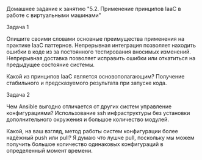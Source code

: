 Домашнее задание к занятию "5.2. Применение принципов IaaC в работе с виртуальными машинами"

Задача 1

Опишите своими словами основные преимущества применения на практике IaaC паттернов.
Непрерывная интеграция позволяет находить ошибки в коде из за постоянного тестирования вносимых изменений. Непрерывная доставка позволяет исправить ошибки или откатиться на предыдущее состояние системы.

Какой из принципов IaaC является основополагающим?
Получение стабильного и предсказуемого результата при запуске кода.

Задача 2

Чем Ansible выгодно отличается от других систем управление конфигурациями?
Использование ssh инфраструктуры без установки дополнительного окружения и большое количество модулей.

Какой, на ваш взгляд, метод работы систем конфигурации более надёжный push или pull?
Я думаю что лушче pull, поскольку мы можем получить большое количество одинаковых конфигураций в определенный момент времени.


